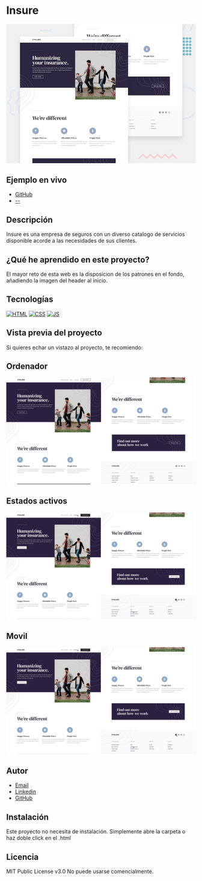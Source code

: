 # Insure

![Imagen del proyecto](https://raw.githubusercontent.com/JuanCarlosAlo/insure/main/dist/assets/insure.jpg?token=GHSAT0AAAAAAB3CIA6AGLNHQPVCT5OQ3IHUY4F5KNQ)

## Ejemplo en vivo

- [GitHub](https://github.com/JuanCarlosAlo/insure)
- [--](URL-de-la-api)

## Descripción

Insure es una empresa de seguros con un diverso catalogo de servicios disponible acorde a las necesidades de sus clientes.

## ¿Qué he aprendido en este proyecto?

El mayor reto de esta web es la disposicion de los patrones en el fondo, añadiendo la imagen del header al inicio.

## Tecnologías

<!-- Iconos sacados de: https://github.com/hendrasob/badges/blob/master/README.md y https://github.com/alexandresanlim/Badges4-README.md-Profile -->

[![HTML](https://img.shields.io/badge/HTML5-E34F26?style=for-the-badge&logo=html5&logoColor=white)](https://es.wikipedia.org/wiki/HTML5)
[![CSS](https://img.shields.io/badge/CSS3-1572B6?style=for-the-badge&logo=css3&logoColor=white)](https://es.wikipedia.org/wiki/CSS)
[![JS](https://img.shields.io/badge/JavaScript-F7DF1E?style=for-the-badge&logo=javascript&logoColor=black)](https://es.wikipedia.org/wiki/JavaScript)

## Vista previa del proyecto

Si quieres echar un vistazo al proyecto, te recomiendo:

## Ordenador

![Captura del proyecto](https://raw.githubusercontent.com/JuanCarlosAlo/insure/main/dist/assets/read-me-img-1.jpg?token=GHSAT0AAAAAAB3CIA6APAKY2QLASDTRVABKY4F5F7Q)

## Estados activos

![Captura del proyecto](https://raw.githubusercontent.com/JuanCarlosAlo/insure/main/dist/assets/read-me-img-2.jpg?token=GHSAT0AAAAAAB3CIA6AUQKTAJXUMXZ335W4Y4F5G3A)

## Movil

![Captura del proyecto](https://raw.githubusercontent.com/JuanCarlosAlo/insure/main/dist/assets/read-me-img-2.jpg?token=GHSAT0AAAAAAB3CIA6BRYRGWW6HI2PTPZ6QY4F5GJA)

## Autor

- [Email](juancarlosam@gmail.com)
- [Linkedin](https://www.linkedin.com/in/juan-carlos-alonso-966280166/)
- [GitHub]([https://github.com/JuanCarlosAlo)

## Instalación

Este proyecto no necesita de instalación. Simplemente abre la carpeta o haz doble click en el .html

## Licencia

MIT Public License v3.0
No puede usarse comencialmente.
